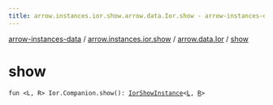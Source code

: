 ```yaml
---
title: arrow.instances.ior.show.arrow.data.Ior.show - arrow-instances-data
---
```


[arrow-instances-data](../../index.html) / [arrow.instances.ior.show](../index.html) / [arrow.data.Ior](index.html) / [show](./show.html)

# show

`fun <L, R> Ior.Companion.show(): `[`IorShowInstance`](../../arrow.instances/-ior-show-instance/index.html)`<`[`L`](show.html#L)`, `[`R`](show.html#R)`>`